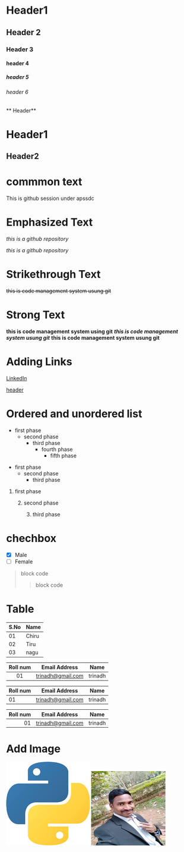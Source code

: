 # Header1
## Header 2
### Header 3
#### header 4
##### header 5
###### header 6

** Header**

Header1
=======
Header2
------

commmon text
===========
This is github session under apssdc

Emphasized Text
================
*this is a github repository*

_this is a github repository_

Strikethrough Text
=============
~~this is code management system usung git~~

Strong Text
==========
**this is code management system using git**
***this is code management system usung git***
__this is code management system usung git__

Adding Links
==========
[LinkedIn](https://www.linkedin.com/in/trinadh-reddy-t333/)

[header](#Header1 "Goto Header" )

Ordered and unordered list
========================
* first phase
  * second phase
    * third phase
       * fourth phase
         * fifth phase
- first phase
  - second phase
    - third phase
 
1. first phase

   2. second phase
   
      3. third phase
    
chechbox
=======
- [x] Male
- [ ] Female

> block code
>> block code

Table
=====
S.No | Name 
-----|------
01   |Chiru
02|Tiru
03|nagu

Roll num | Email Address | Name
:--:|--|--
01|trinadh@gmail.com|trinadh

Roll num | Email Address | Name
:--|--|--
01|trinadh@gmail.com|trinadh

Roll num | Email Address | Name
--:|--|--
01|trinadh@gmail.com|trinadh

Add Image
========
![picture](https://github.com/TrinadhReddy333/sample-markdown/blob/main/python%20download.jpg?raw=true)
<img src="https://github.com/TrinadhReddy333/sample-markdown/blob/main/my%20photo.jpeg" width="200" height="200" >

